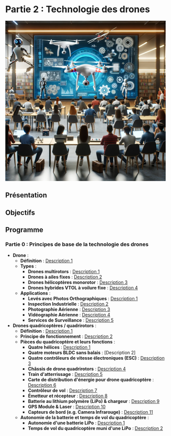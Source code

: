 # Partie 2 : Technologie des drones

![Couverture Drone Technology](images/DronetechnologyCoverImage.png)

## Présentation

## Objectifs

## Programme

### Partie 0 : Principes de base de la technologie des drones
- **Drone** :
  - **Définition** : [Description 1](#)
  - **Types** :
    - **Drones multirotors** : [Description 1](#)
    - **Drones à ailes fixes** : [Description 2](#)
    - **Drones hélicoptères monorotor** : [Description 3](#)
    - **Drones hybrides VTOL à voilure fixe** : [Description 4](#)
  - **Applications** :
    - **Levés avec Photos Orthographiques** : [Description 1](#)
    - **Inspection Industrielle** : [Description 2](#)
    - **Photographie Aérienne** : [Description 3](#)
    - **Vidéographie Aérienne** : [Description 4](#)
    - **Services de Surveillance** : [Description 5](#) 
- **Drones quadricoptères / quadrirotors** :
  - **Définition** : [Description 1](#)
  - **Principe de fonctionnement** : [Description 2](#)
  - **Pièces du quadricoptère et leurs fonctions** :
    - **Quatre hélices** : [Description 1](#)
    - **Quatre moteurs BLDC sans balais** : [Description 2]
    - **Quatre contrôleurs de vitesse électroniques (ESC)** : [Description 3](#)
    - **Châssis de drone quadrirotors** : [Description 4](#)
    - **Train d'atterrissage** : [Description 5](#)
    - **Carte de distribution d'énergie pour drone quadricoptère** : [Description 6](#)
    - **Contrôleur de vol** : [Description 7](#)
    - **Émetteur et récepteur** : [Description 8](#)
    - **Batterie au lithium polymère (LiPo) & chargeur** : [Description 9](#)
    - **GPS Module & Laser** : [Description 10](#)
    - **Capteurs de bord (e.g. Camera Infrarouge)** : [Description 11](#)
  - **Autonomie de la batterie et temps de vol du quadricoptère** :
    - **Autonomie d'une batterie LiPo** : [Description 1](#)
    - **Temps de vol du quadricoptère muni d'une LiPo** : [Description 2](#)
